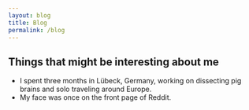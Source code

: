 ```yaml
---
layout: blog
title: Blog
permalink: /blog
---
```


## Things that might be interesting about me

- I spent three months in Lübeck, Germany, working on dissecting pig brains and solo traveling around Europe. 
- My face was once on the front page of Reddit. 